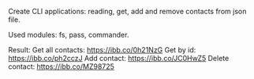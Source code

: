 Create CLI applications: reading, get, add and remove contacts from json file.

Used modules: fs, pass, commander.

Result:
Get all contacts: https://ibb.co/0h21NzG
Get by id: https://ibb.co/ph2cczJ
Add contact: https://ibb.co/JC0HwZ5
Delete contact: https://ibb.co/MZ98725
